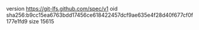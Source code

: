 version https://git-lfs.github.com/spec/v1
oid sha256:b9cc15ea6763bdd17456ce618422457dcf9ae635e4f28d40f677cf0f177e1fd9
size 15615
